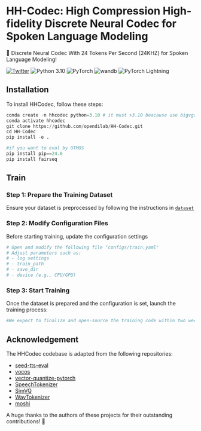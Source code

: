 
# HH-Codec: High Compression High-fidelity Discrete Neural Codec for Spoken Language Modeling
🎉 Discrete Neural Codec With 24 Tokens Per Second (24KHZ) for Spoken Language Modeling!

[![Twitter](https://img.shields.io/twitter/url?style=social&url=https%3A%2F%2Ftwitter.com%2Fopendilab)](https://twitter.com/opendilab)
![Python 3.10](https://img.shields.io/badge/python-3.10-blue?logo=python&logoColor=white)
![PyTorch](https://img.shields.io/badge/pytorch-2.5.0-blue)
![wandb](https://img.shields.io/badge/wandb-0.16.6-orange?logo=wandb&logoColor=white)
![PyTorch Lightning](https://img.shields.io/badge/lightning-2.2.1-purple?logo=lightning&logoColor=white)


## Installation
To install HHCodec, follow these steps:
```python
conda create -n hhcodec python=3.10 # it must >3.10 beacause use bigvgan
conda activate hhcodec
git clone https://github.com/opendilab/HH-Codec.git
cd HH-Codec 
pip install -e .

#if you want to eval by UTMOS
pip install pip==24.0
pip install fairseq
```
## Train

### Step 1: Prepare the Training Dataset
Ensure your dataset is preprocessed by following the instructions in [`dataset`](dataset)

### Step 2: Modify Configuration Files
Before starting training, update the configuration settings
```python
# Open and modify the following file "configs/train.yaml"
# Adjust parameters such as:
# - log settings
# - train_path
# - save_dir
# - device (e.g., CPU/GPU)
```

### Step 3: Start Training
Once the dataset is prepared and the configuration is set, launch the training process:
```python
#We expect to finalize and open-source the training code within two weeks.
```

## Acknowledgement
The HHCodec codebase is adapted from the following repositories:
- [seed-tts-eval](https://github.com/BytedanceSpeech/seed-tts-eval)
- [vocos](https://github.com/gemelo-ai/vocos)
- [vector-quantize-pytorch](https://github.com/lucidrains/vector-quantize-pytorch)
- [SpeechTokenizer](https://github.com/ZhangXInFD/SpeechTokenizer)
- [SimVQ](https://github.com/youngsheen/SimVQ)
- [WavTokenizer](https://github.com/jishengpeng/WavTokenizer)
- [moshi](https://github.com/kyutai-labs/moshi)

A huge thanks to the authors of these projects for their outstanding contributions! 🎉

